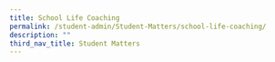 ```yaml
---
title: School Life Coaching
permalink: /student-admin/Student-Matters/school-life-coaching/
description: ""
third_nav_title: Student Matters
---
```


